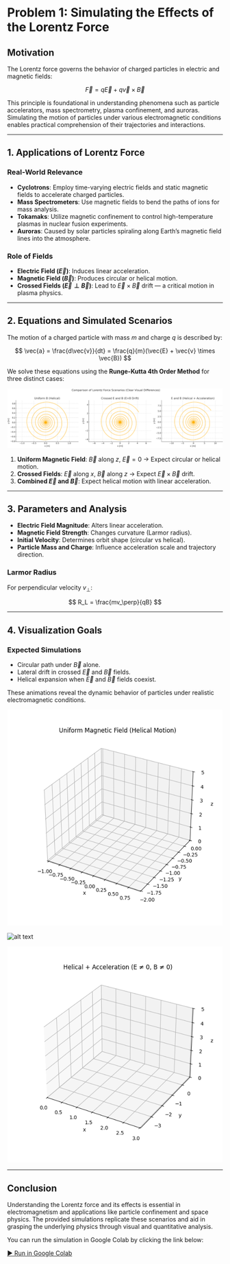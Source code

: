 
# Problem 1: Simulating the Effects of the Lorentz Force

## Motivation

The Lorentz force governs the behavior of charged particles in electric and magnetic fields:

$$
\vec{F} = q \vec{E} + q\vec{v} \times \vec{B}
$$

This principle is foundational in understanding phenomena such as particle accelerators, mass spectrometry, plasma confinement, and auroras. Simulating the motion of particles under various electromagnetic conditions enables practical comprehension of their trajectories and interactions.

---

## 1. Applications of Lorentz Force

### Real-World Relevance

- **Cyclotrons**: Employ time-varying electric fields and static magnetic fields to accelerate charged particles.
- **Mass Spectrometers**: Use magnetic fields to bend the paths of ions for mass analysis.
- **Tokamaks**: Utilize magnetic confinement to control high-temperature plasmas in nuclear fusion experiments.
- **Auroras**: Caused by solar particles spiraling along Earth’s magnetic field lines into the atmosphere.

### Role of Fields

- **Electric Field ($\vec{E}$)**: Induces linear acceleration.
- **Magnetic Field ($\vec{B}$)**: Produces circular or helical motion.
- **Crossed Fields ($\vec{E} \perp \vec{B}$)**: Lead to $\vec{E} \times \vec{B}$ drift — a critical motion in plasma physics.

---

## 2. Equations and Simulated Scenarios

The motion of a charged particle with mass $m$ and charge $q$ is described by:

$$
\vec{a} = \frac{d\vec{v}}{dt} = \frac{q}{m}(\vec{E} + \vec{v} \times \vec{B})
$$

We solve these equations using the **Runge-Kutta 4th Order Method** for three distinct cases:

![alt text](image.png)

1. **Uniform Magnetic Field**: $\vec{B}$ along $z$, $\vec{E}=0$ → Expect circular or helical motion.
2. **Crossed Fields**: $\vec{E}$ along $x$, $\vec{B}$ along $z$ → Expect $\vec{E} \times \vec{B}$ drift.
3. **Combined $\vec{E}$ and $\vec{B}$**: Expect helical motion with linear acceleration.

---

## 3. Parameters and Analysis

- **Electric Field Magnitude**: Alters linear acceleration.
- **Magnetic Field Strength**: Changes curvature (Larmor radius).
- **Initial Velocity**: Determines orbit shape (circular vs helical).
- **Particle Mass and Charge**: Influence acceleration scale and trajectory direction.

### Larmor Radius

For perpendicular velocity $v_\perp$:

$$
R_L = \frac{mv_\perp}{qB}
$$

---

## 4. Visualization Goals

### Expected Simulations

- Circular path under $\vec{B}$ alone.
- Lateral drift in crossed $\vec{E}$ and $\vec{B}$ fields.
- Helical expansion when $\vec{E}$ and $\vec{B}$ fields coexist.

These animations reveal the dynamic behavior of particles under realistic electromagnetic conditions.

![alt text](lorentz_helix.gif)

![alt text](exb_drift.gif)

![alt text](helical_accel.gif)

---

## Conclusion

Understanding the Lorentz force and its effects is essential in electromagnetism and applications like particle confinement and space physics. The provided simulations replicate these scenarios and aid in grasping the underlying physics through visual and quantitative analysis.

You can run the simulation in Google Colab by clicking the link below:

[▶ Run in Google Colab](https://colab.research.google.com/drive/1o9pL5RthJEtk_sVPVrJb_1L1kuMht_uM?usp=sharing)